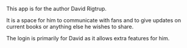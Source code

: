 This app is for the author David Rigtrup.

It is a space for him to communicate with fans and to give updates on current books or anything else he wishes to share.

The login is primarily for David as it allows extra features for him.
